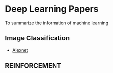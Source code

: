 # Deep Learning Papers
To summarize the information of machine learning

## Image Classification

* [Alexnet](./issues/1)


## REINFORCEMENT



